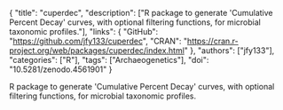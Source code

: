 {
  "title": "cuperdec",
  "description": ["R package to generate 'Cumulative Percent Decay' curves, with optional filtering functions, for microbial taxonomic profiles."],
  "links": {
    "GitHub": "https://github.com/jfy133/cuperdec",
    "CRAN": "https://cran.r-project.org/web/packages/cuperdec/index.html"
  },
  "authors": ["jfy133"],
  "categories": ["R"],
  "tags": ["Archaeogenetics"],
  "doi": "10.5281/zenodo.4561901"
}

<!-- Generated by csv2md.R – do not edit by hand -->

R package to generate 'Cumulative Percent Decay' curves, with optional filtering functions, for microbial taxonomic profiles.